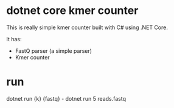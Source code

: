 # dotnet core kmer counter

This is really simple kmer counter built with C# using .NET Core.

It has:

- FastQ parser (a simple parser)
- Kmer counter

# run

dotnet run {k} {fastq} - dotnet run 5 reads.fastq
